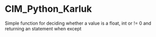 # CIM_Python_Karluk

Simple function for deciding whether a value is a float, int or != 0 and returning an statement when except